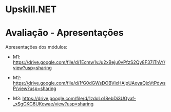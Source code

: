 # Upskill.NET

# Avaliação - Apresentações

Apresentações dos módulos:

- M1: https://drive.google.com/file/d/1Ecmw1vJu2xBeju0vPfzS2Qy8F37iTrAY/view?usp=sharing

- M2: https://drive.google.com/file/d/1fG0dGWsDOBVixHAjpUAoyaQjoVtPdwsP/view?usp=sharing

- M3: https://drive.google.com/file/d/1zdoLo18ebDi3UGyaf-_xSgGKG6UKowae/view?usp=sharing